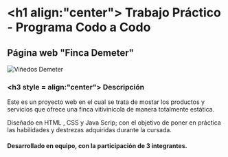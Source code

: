 # <h1 align:"center"> Trabajo Práctico - Programa Codo a Codo</h>
## <h2>Página web "Finca Demeter"</h2>
![Viñedos Demeter](./imagenes/vi%C3%B1edo.jpg)
### <h3  style = align:"center"> Descripción </h3>
<p> Este es un proyecto web en el cual se trata de mostar los productos y servicios que ofrece una finca vitivinícola de manera totalmente estática.</p>
 <p> Diseñado en HTML , CSS y Java Scrip; con el objetivo de poner en práctica las habilidades y destrezas adquiridas durante la cursada. </p>
 <h4> Desarrollado en equipo, con la participación de 3 integrantes.</h4>
